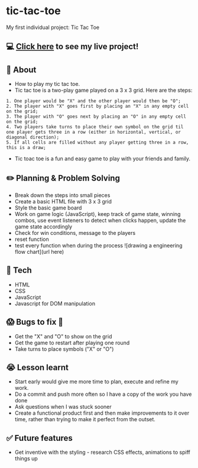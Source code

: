 # tic-tac-toe
My first individual project: Tic Tac Toe
## :computer: [Click here](https://jiec2023.github.io/tic-tac-toe/) to see my live project!
## :page_facing_up: About
- How to play my tic tac toe.
- Tic tac toe is a two-play game played on a 3 x 3 grid. Here are the steps:
```
1. One player would be "X" and the other player would then be "O";
2. The player with "X" goes first by placing an "X" in any empty cell on the grid;
3. The player with "O" goes next by placing an "O" in any empty cell on the grid;
4. Two players take turns to place their own symbol on the grid til one player gets three in a row (either in horizontal, vertical, or diagonal direction);
5. If all cells are filled without any player getting three in a row, this is a draw;
```
- Tic toac toe is a fun and easy game to play with your friends and family.
## :pencil2: Planning & Problem Solving
- Break down the steps into small pieces
- Create a basic HTML file with 3 x 3 grid
- Style the basic game board
- Work on game logic (JavaScript), keep track of game state, winning combos, use event listeners to detect when clicks happen, update the game state accordingly
- Check for win conditions, message to the players
- reset function
- test every function when during the process
![drawing a engineering flow chart](url here)
## :rocket: Tech 
- HTML
- CSS
- JavaScript
- Javascript for DOM manipulation
## :scream: Bugs to fix :poop:
- Get the "X" and "O" to show on the grid
- Get the game to restart after playing one round
- Take turns to place symbols ("X" or "O")
## :sob: Lesson learnt
- Start early would give me more time to plan, execute and refine my work.
- Do a commit and push more often so I have a copy of the work you have done
- Ask questions when I was stuck sooner
- Create a functional product first and then make improvements to it over time, rather than trying to make it perfect from the outset. 

## :white_check_mark: Future features
- Get inventive with the styling - research CSS effects, animations to spiff things up
